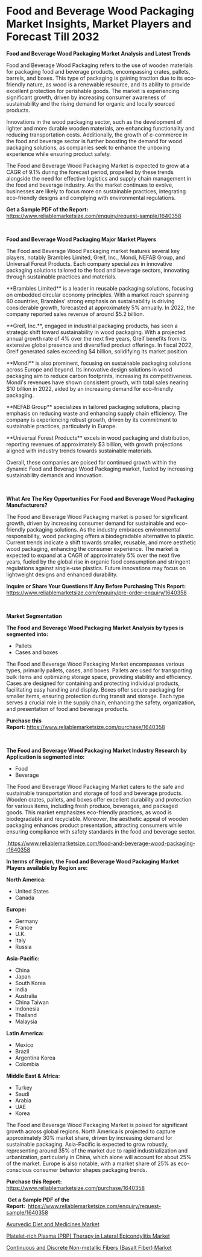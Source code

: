 <p><h1>Food and Beverage Wood Packaging Market Insights, Market Players and Forecast Till 2032</h1></p><p><strong>Food and Beverage Wood Packaging Market Analysis and Latest Trends</strong></p>
<p><p>Food and Beverage Wood Packaging refers to the use of wooden materials for packaging food and beverage products, encompassing crates, pallets, barrels, and boxes. This type of packaging is gaining traction due to its eco-friendly nature, as wood is a renewable resource, and its ability to provide excellent protection for perishable goods. The market is experiencing significant growth, driven by increasing consumer awareness of sustainability and the rising demand for organic and locally sourced products.</p><p>Innovations in the wood packaging sector, such as the development of lighter and more durable wooden materials, are enhancing functionality and reducing transportation costs. Additionally, the growth of e-commerce in the food and beverage sector is further boosting the demand for wood packaging solutions, as companies seek to enhance the unboxing experience while ensuring product safety.</p><p>The Food and Beverage Wood Packaging Market is expected to grow at a CAGR of 9.1% during the forecast period, propelled by these trends alongside the need for effective logistics and supply chain management in the food and beverage industry. As the market continues to evolve, businesses are likely to focus more on sustainable practices, integrating eco-friendly designs and complying with environmental regulations.</p></p>
<p><strong>Get a Sample PDF of the Report:&nbsp;</strong> <a href="https://www.reliablemarketsize.com/enquiry/request-sample/1640358?utm_campaign=2113&utm_medium=2&utm_source=Github&utm_content=ia&utm_term=02042025&utm_id=food-and-beverage-wood-packaging">https://www.reliablemarketsize.com/enquiry/request-sample/1640358</a></p>
<p>&nbsp;</p>
<p><strong>Food and Beverage Wood Packaging Major Market Players</strong></p>
<p><p>The Food and Beverage Wood Packaging market features several key players, notably Brambles Limited, Greif, Inc., Mondi, NEFAB Group, and Universal Forest Products. Each company specializes in innovative packaging solutions tailored to the food and beverage sectors, innovating through sustainable practices and materials.</p><p>**Brambles Limited** is a leader in reusable packaging solutions, focusing on embedded circular economy principles. With a market reach spanning 60 countries, Brambles' strong emphasis on sustainability is driving considerable growth, forecasted at approximately 5% annually. In 2022, the company reported sales revenue of around $5.2 billion.</p><p>**Greif, Inc.**, engaged in industrial packaging products, has seen a strategic shift toward sustainability in wood packaging. With a projected annual growth rate of 4% over the next five years, Greif benefits from its extensive global presence and diversified product offerings. In fiscal 2022, Greif generated sales exceeding $4 billion, solidifying its market position.</p><p>**Mondi** is also prominent, focusing on sustainable packaging solutions across Europe and beyond. Its innovative design solutions in wood packaging aim to reduce carbon footprints, increasing its competitiveness. Mondi's revenues have shown consistent growth, with total sales nearing $10 billion in 2022, aided by an increasing demand for eco-friendly packaging.</p><p>**NEFAB Group** specializes in tailored packaging solutions, placing emphasis on reducing waste and enhancing supply chain efficiency. The company is experiencing robust growth, driven by its commitment to sustainable practices, particularly in Europe. </p><p>**Universal Forest Products** excels in wood packaging and distribution, reporting revenues of approximately $3 billion, with growth projections aligned with industry trends towards sustainable materials. </p><p>Overall, these companies are poised for continued growth within the dynamic Food and Beverage Wood Packaging market, fueled by increasing sustainability demands and innovation.</p></p>
<p>&nbsp;</p>
<p><strong>What Are The Key Opportunities For Food and Beverage Wood Packaging Manufacturers?</strong></p>
<p><p>The Food and Beverage Wood Packaging market is poised for significant growth, driven by increasing consumer demand for sustainable and eco-friendly packaging solutions. As the industry embraces environmental responsibility, wood packaging offers a biodegradable alternative to plastic. Current trends indicate a shift towards smaller, reusable, and more aesthetic wood packaging, enhancing the consumer experience. The market is expected to expand at a CAGR of approximately 5% over the next five years, fueled by the global rise in organic food consumption and stringent regulations against single-use plastics. Future innovations may focus on lightweight designs and enhanced durability.</p></p>
<p><strong>Inquire or Share Your Questions If Any Before Purchasing This Report:</strong> <a href="https://www.reliablemarketsize.com/enquiry/pre-order-enquiry/1640358?utm_campaign=2113&utm_medium=2&utm_source=Github&utm_content=ia&utm_term=02042025&utm_id=food-and-beverage-wood-packaging">https://www.reliablemarketsize.com/enquiry/pre-order-enquiry/1640358</a></p>
<p>&nbsp;</p>
<p><strong>Market Segmentation</strong></p>
<p><strong>The Food and Beverage Wood Packaging Market Analysis by types is segmented into:</strong></p>
<p><ul><li>Pallets</li><li>Cases and boxes</li></ul></p>
<p><p>The Food and Beverage Wood Packaging Market encompasses various types, primarily pallets, cases, and boxes. Pallets are used for transporting bulk items and optimizing storage space, providing stability and efficiency. Cases are designed for containing and protecting individual products, facilitating easy handling and display. Boxes offer secure packaging for smaller items, ensuring protection during transit and storage. Each type serves a crucial role in the supply chain, enhancing the safety, organization, and presentation of food and beverage products.</p></p>
<p><strong>Purchase this Report:&nbsp;</strong><a href="https://www.reliablemarketsize.com/purchase/1640358?utm_campaign=2113&utm_medium=2&utm_source=Github&utm_content=ia&utm_term=02042025&utm_id=food-and-beverage-wood-packaging">https://www.reliablemarketsize.com/purchase/1640358</a></p>
<p>&nbsp;</p>
<p><strong>The Food and Beverage Wood Packaging Market Industry Research by Application is segmented into:</strong></p>
<p><ul><li>Food</li><li>Beverage</li></ul></p>
<p><p>The Food and Beverage Wood Packaging Market caters to the safe and sustainable transportation and storage of food and beverage products. Wooden crates, pallets, and boxes offer excellent durability and protection for various items, including fresh produce, beverages, and packaged goods. This market emphasizes eco-friendly practices, as wood is biodegradable and recyclable. Moreover, the aesthetic appeal of wooden packaging enhances product presentation, attracting consumers while ensuring compliance with safety standards in the food and beverage sector.</p></p>
<p><a href="https://www.reliablemarketsize.com/food-and-beverage-wood-packaging-r1640358?utm_campaign=2113&utm_medium=2&utm_source=Github&utm_content=ia&utm_term=02042025&utm_id=food-and-beverage-wood-packaging">&nbsp;https://www.reliablemarketsize.com/food-and-beverage-wood-packaging-r1640358</a></p>
<p><strong>In terms of Region, the Food and Beverage Wood Packaging Market Players available by Region are:</strong></p>
<p>
    <p> <strong> North America: </strong>
        <ul>
            <li>United States</li>
            <li>Canada</li>
        </ul>
        </p> 
    <p> <strong> Europe: </strong>
        <ul>
            <li>Germany</li>
            <li>France</li>
            <li>U.K.</li>
            <li>Italy</li>
            <li>Russia</li>
        </ul>
        </p> 
    <p> <strong> Asia-Pacific: </strong>
        <ul>
            <li>China</li>
            <li>Japan</li>
            <li>South Korea</li>
            <li>India</li>
            <li>Australia</li>
            <li>China Taiwan</li>
            <li>Indonesia</li>
            <li>Thailand</li>
            <li>Malaysia</li>
        </ul>
        </p> 
    <p> <strong> Latin America: </strong>
        <ul>
            <li>Mexico</li>
            <li>Brazil</li>
            <li>Argentina Korea</li>
            <li>Colombia</li>
        </ul>
        </p> 
    <p> <strong> Middle East & Africa: </strong>
        <ul>
            <li>Turkey</li>
            <li>Saudi</li>
            <li>Arabia</li>
            <li>UAE</li>
            <li>Korea</li>
        </ul>
    </p>
    </p>
<p><p>The Food and Beverage Wood Packaging Market is poised for significant growth across global regions. North America is projected to capture approximately 30% market share, driven by increasing demand for sustainable packaging. Asia-Pacific is expected to grow robustly, representing around 35% of the market due to rapid industrialization and urbanization, particularly in China, which alone will account for about 25% of the market. Europe is also notable, with a market share of 25% as eco-conscious consumer behavior shapes packaging trends.</p></p>
<p><strong>Purchase this Report: </strong><a href="https://www.reliablemarketsize.com/purchase/1640358?utm_campaign=2113&utm_medium=2&utm_source=Github&utm_content=ia&utm_term=02042025&utm_id=food-and-beverage-wood-packaging">https://www.reliablemarketsize.com/purchase/1640358</a></p>
<p>&nbsp;<strong>Get a Sample PDF of the Report:&nbsp;&nbsp;</strong><a href="https://www.reliablemarketsize.com/enquiry/request-sample/1640358?utm_campaign=2113&utm_medium=2&utm_source=Github&utm_content=ia&utm_term=02042025&utm_id=food-and-beverage-wood-packaging">https://www.reliablemarketsize.com/enquiry/request-sample/1640358</a></p>
<p><strong></strong></p>
<p><p><a href="https://github.com/krookplier6h/Market-Research-Report-List-1/blob/main/ayurvedic-diet-and-medicines-market.md?utm_campaign=2113&utm_medium=2&utm_source=Github&utm_content=ia&utm_term=02042025&utm_id=food-and-beverage-wood-packaging">Ayurvedic Diet and Medicines Market</a></p><p><a href="https://github.com/mharielmesa/Market-Research-Report-List-5/blob/main/platelet-rich-plasma-prp-therapy-in-lateral-epicondylitis-market.md?utm_campaign=2113&utm_medium=2&utm_source=Github&utm_content=ia&utm_term=02042025&utm_id=food-and-beverage-wood-packaging">Platelet-rich Plasma (PRP) Therapy in Lateral Epicondylitis Market</a></p><p><a href="https://github.com/dringals/Market-Research-Report-List-6/blob/main/continuous-and-discrete-non-metallic-fibers-basalt-fiber-market.md?utm_campaign=2113&utm_medium=2&utm_source=Github&utm_content=ia&utm_term=02042025&utm_id=food-and-beverage-wood-packaging">Continuous and Discrete Non-metallic Fibers (Basalt Fiber) Market</a></p></p>